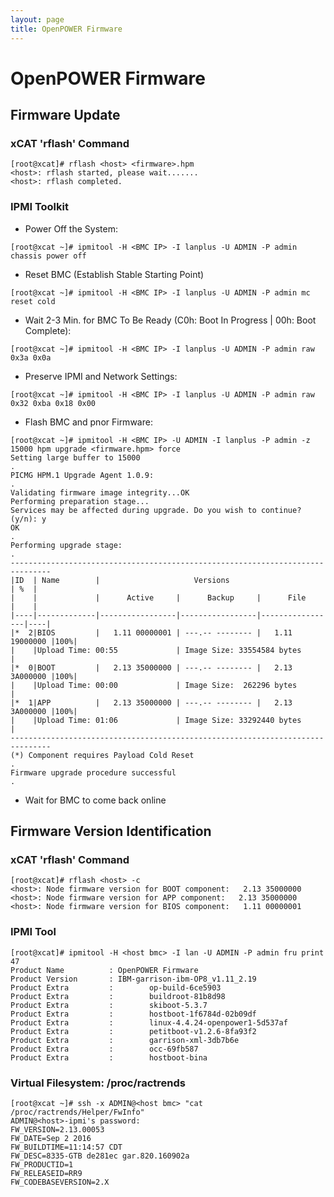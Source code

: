 ```yaml
---
layout: page
title: OpenPOWER Firmware
---
```


# OpenPOWER Firmware

## Firmware Update

### xCAT 'rflash' Command
```
[root@xcat]# rflash <host> <firmware>.hpm
<host>: rflash started, please wait.......
<host>: rflash completed.
```

### IPMI Toolkit
- Power Off the System:
```
[root@xcat ~]# ipmitool -H <BMC IP> -I lanplus -U ADMIN -P admin chassis power off
```
- Reset BMC (Establish Stable Starting Point)
```
[root@xcat ~]# ipmitool -H <BMC IP> -I lanplus -U ADMIN -P admin mc reset cold
```
- Wait 2-3 Min. for BMC To Be Ready (C0h: Boot In Progress | 00h: Boot Complete):
```
[root@xcat ~]# ipmitool -H <BMC IP> -I lanplus -U ADMIN -P admin raw 0x3a 0x0a
```
- Preserve IPMI and Network Settings:
```
[root@xcat ~]# ipmitool -H <BMC IP> -I lanplus -U ADMIN -P admin raw 0x32 0xba 0x18 0x00
```
- Flash BMC and pnor Firmware:
```
[root@xcat ~]# ipmitool -H <BMC IP> -U ADMIN -I lanplus -P admin -z 15000 hpm upgrade <firmware.hpm> force
Setting large buffer to 15000
.
PICMG HPM.1 Upgrade Agent 1.0.9:
.
Validating firmware image integrity...OK
Performing preparation stage...
Services may be affected during upgrade. Do you wish to continue? (y/n): y
OK
.
Performing upgrade stage:
.
-------------------------------------------------------------------------------
|ID  | Name        |                     Versions                        | %  |
|    |             |      Active     |      Backup     |      File       |    |
|----|-------------|-----------------|-----------------|-----------------|----|
|*  2|BIOS         |   1.11 00000001 | ---.-- -------- |   1.11 19000000 |100%|
|    |Upload Time: 00:55             | Image Size: 33554584 bytes             |
|*  0|BOOT         |   2.13 35000000 | ---.-- -------- |   2.13 3A000000 |100%|
|    |Upload Time: 00:00             | Image Size:  262296 bytes              |
|*  1|APP          |   2.13 35000000 | ---.-- -------- |   2.13 3A000000 |100%|
|    |Upload Time: 01:06             | Image Size: 33292440 bytes             |
-------------------------------------------------------------------------------
(*) Component requires Payload Cold Reset
.
Firmware upgrade procedure successful
.
```
- Wait for BMC to come back online

## Firmware Version Identification

### xCAT 'rflash' Command
```
[root@xcat]# rflash <host> -c
<host>: Node firmware version for BOOT component:   2.13 35000000
<host>: Node firmware version for APP component:   2.13 35000000
<host>: Node firmware version for BIOS component:   1.11 00000001
```

### IPMI Tool
```
[root@xcat]# ipmitool -H <host bmc> -I lan -U ADMIN -P admin fru print 47
Product Name          : OpenPOWER Firmware
Product Version       : IBM-garrison-ibm-OP8_v1.11_2.19
Product Extra         :        op-build-6ce5903
Product Extra         :        buildroot-81b8d98
Product Extra         :        skiboot-5.3.7
Product Extra         :        hostboot-1f6784d-02b09df
Product Extra         :        linux-4.4.24-openpower1-5d537af
Product Extra         :        petitboot-v1.2.6-8fa93f2
Product Extra         :        garrison-xml-3db7b6e
Product Extra         :        occ-69fb587
Product Extra         :        hostboot-bina
```

### Virtual Filesystem: /proc/ractrends
```
[root@xcat ~]# ssh -x ADMIN@<host bmc> "cat /proc/ractrends/Helper/FwInfo"
ADMIN@<host>-ipmi's password:
FW_VERSION=2.13.00053
FW_DATE=Sep 2 2016
FW_BUILDTIME=11:14:57 CDT
FW_DESC=8335-GTB de281ec gar.820.160902a
FW_PRODUCTID=1
FW_RELEASEID=RR9
FW_CODEBASEVERSION=2.X
```
